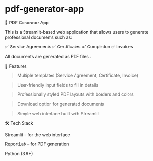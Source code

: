 # pdf-generator-app

📄  PDF Generator App

This is a Streamlit-based web application that allows users to generate professional documents such as:

✅ Service Agreements
✅ Certificates of Completion
✅ Invoices

All documents are generated as PDF files .

🚀 Features

> Multiple templates (Service Agreement, Certificate, Invoice)

> User-friendly input fields to fill in details

> Professionally styled PDF layouts with borders and colors

> Download option for generated documents

> Simple web interface built with Streamlit

🛠️ Tech Stack

Streamlit
 – for the web interface

ReportLab
 – for PDF generation

Python (3.9+)
